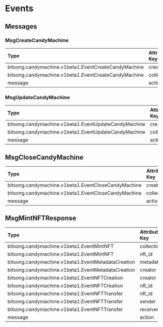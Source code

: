 # Events

## Messages

### MsgCreateCandyMachine

| Type                                                 | Attribute Key | Attribute Value                            |
| :--------------------------------------------------- | :------------ | :----------------------------------------- |
| bitsong.candymachine.v1beta1.EventCreateCandyMachine | creator       | {creator}                                  |
| bitsong.candymachine.v1beta1.EventCreateCandyMachine | collection_id | {collection_id}                            |
| message                                              | action        | /bitsong.marketplace.MsgCreateCandyMachine |

### MsgUpdateCandyMachine

| Type                                                 | Attribute Key | Attribute Value                            |
| :--------------------------------------------------- | :------------ | :----------------------------------------- |
| bitsong.candymachine.v1beta1.EventUpdateCandyMachine | creator       | {creator}                                  |
| bitsong.candymachine.v1beta1.EventUpdateCandyMachine | collection_id | {collection_id}                            |
| message                                              | action        | /bitsong.marketplace.MsgUpdateCandyMachine |

## MsgCloseCandyMachine

| Type                                                | Attribute Key | Attribute Value                           |
| :-------------------------------------------------- | :------------ | :---------------------------------------- |
| bitsong.candymachine.v1beta1.EventCloseCandyMachine | creator       | {creator}                                 |
| bitsong.candymachine.v1beta1.EventCloseCandyMachine | collection_id | {collection_id}                           |
| message                                             | action        | /bitsong.marketplace.MsgCloseCandyMachine |

## MsgMintNFTResponse

| Type                                               | Attribute Key | Attribute Value                 |
| :------------------------------------------------- | :------------ | :------------------------------ |
| bitsong.candymachine.v1beta1.EventMintNFT          | collection_id | {collection_id}                 |
| bitsong.candymachine.v1beta1.EventMintNFT          | nft_id        | {nft_id}                        |
| bitsong.candymachine.v1beta1.EventMetadataCreation | metadata_id   | {metadata_id}                   |
| bitsong.candymachine.v1beta1.EventMetadataCreation | creator       | {creator}                       |
| bitsong.candymachine.v1beta1.EventNFTCreation      | creator       | {creator}                       |
| bitsong.candymachine.v1beta1.EventNFTCreation      | nft_id        | {nft_id}                        |
| bitsong.candymachine.v1beta1.EventNFTTransfer      | nft_id        | {nft_id}                        |
| bitsong.candymachine.v1beta1.EventNFTTransfer      | sender        | {sender}                        |
| bitsong.candymachine.v1beta1.EventNFTTransfer      | receiver      | {receiver}                      |
| message                                            | action        | /bitsong.marketplace.MsgMintNFT |

